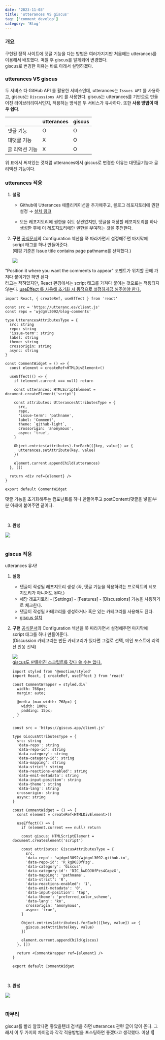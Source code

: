 ```yaml
---
date: '2023-11-03'
title: 'utterances VS giscus'
tag: ['comment_develop']
category: 'Blog'
---
```


### 개요

구현된 정적 사이트에 댓글 기능을 다는 방법은 여러가지지만 처음에는 utterances를 이용해서 배포했다. 며칠 후 giscus를 알게되어 변경했다. <br/> giscus로 변경한 이유는 바로 아래서 설명하겠다.

### utterances VS giscus

두 서비스 다 GitHub API 를 활용한 서비스인데, utterances는 `Issues API` 를 사용하고, giscus는 `Discussions API` 를 사용한다. giscus는 utterances를 기반으로 만들어진 라이브러리여서인지, 적용하는 방식은 두 서비스가 유사하다.
또한 <b>사용 방법이 매우 쉽다. </b>

|                | utterances | giscus |
| -------------- | ---------- | ------ |
| 댓글 기능      | O          | O      |
| 대댓글 기능    | X          | O      |
| 글 리액션 기능 | X          | O      |

위 표에서 써져있는 것처럼 utterances에서 giscus로 변경한 이유는 대댓글기능과 글 리액션 기능이다.

### utterances 적용

1. <b>설정</b>

   - Github에 Utterances 애플리케이션을 추가해주고, 블로그 레포지토리에 권한 설정 → [설치 링크](!https://github.com/apps/utterances)

   - 모든 레포지토리에 권한을 줘도 상관없지만, 댓글을 저장할 레포지토리를 하나 생성한 후에 이 레포지토리에만 권한을 부여하는 것을 추천한다.

2. <b>구현</b>
[공식문서](!https://utteranc.es/)의 Configuration 섹션을 쭉 따라가면서 설정해주면 마지막에 script 태그를 하나 만들어준다. <br/>
(매핑 기준은 Issue title contains page pathname를 선택했다.)

   <div>
        <img src="./Images/UtterancesScript.png"/>
    </div>
"Position it where you want the comments to appear" 코멘트가 위치할 곳에 가져다 붙이기만 하면 된다 <br/> 라고는 적혀있지만,  React 환경에서는 script 태그를 가져다 붙이는 것으로는 적용되지 않는다. <u>useEffect 를 사용해 초기화 시 동적으로 설정하게끔 해주어야 한다.</u> <br/>

```tsx
import React, { createRef, useEffect } from 'react'

const src = 'https://utteranc.es/client.js'
const repo = 'wjdgml3092/blog-comments'

type UtterancesAttributesType = {
  src: string
  repo: string
  'issue-term': string
  label: string
  theme: string
  crossorigin: string
  async: string
}

const CommentWidget = () => {
  const element = createRef<HTMLDivElement>()

  useEffect(() => {
    if (element.current === null) return

    const utterances: HTMLScriptElement = document.createElement('script')

    const attributes: UtterancesAttributesType = {
      src,
      repo,
      'issue-term': 'pathname',
      label: 'Comment',
      theme: `github-light`,
      crossorigin: 'anonymous',
      async: 'true',
    }

    Object.entries(attributes).forEach(([key, value]) => {
      utterances.setAttribute(key, value)
    })

    element.current.appendChild(utterances)
  }, [])

  return <div ref={element} />
}

export default CommentWidget
```

댓글 기능을 초기화해주는 컴포넌트를 하나 만들어주고 postContent(댓글을 넣을)부분 아래에 붙여주면 끝이다.

<br/>

3. <b>완성</b>

<div>
    <img src="./Images/UtterancesFinish.png"/>
</div>

<br/>

### giscus 적용

utterances 유사!

1. <b>설정</b>

   - 댓글이 작성될 레포지토리 생성 (꼭, 댓글 기능을 적용하려는 프로젝트의 레포지토리가 아니어도 된다.)
   - 해당 레포지토리 - [Settings] - [Features] - [Discussions] 기능을 사용하기로 체크한다.
   - 댓글이 작성될 카테고리를 생성하거나 혹은 있는 카테고리를 사용해도 된다.
   - [giscus 설치](!https://github.com/apps/giscus)

2. <b>구현</b>
   [공식문서](!https://giscus.app/ko/)의 Configuration 섹션을 쭉 따라가면서 설정해주면 마지막에 script 태그를 하나 만들어준다. <br/>(Discussion 카테고리는 만든 카테고리가 있다면 그걸로 선택, 메인 포스트에 리액션 반응 선택)

    <div>
         <img src="./Images/GiscusScript.png"/>
   </div>
    <u>giscus도 만들어진 스크립트를 갖다 쓸 수는 없다.</u> <br/>

   ```tsx
   import styled from '@emotion/styled'
   import React, { createRef, useEffect } from 'react'

   const CommentWrapper = styled.div`
     width: 768px;
     margin: auto;

     @media (max-width: 768px) {
       width: 100%;
       padding: 15px;
     }
   `

   const src = 'https://giscus.app/client.js'

   type GiscusAttributesType = {
     src: string
     'data-repo': string
     'data-repo-id': string
     'data-category': string
     'data-category-id': string
     'data-mapping': string
     'data-strict': string
     'data-reactions-enabled': string
     'data-emit-metadata': string
     'data-input-position': string
     'data-theme': string
     'data-lang': string
     crossorigin: string
     async: string
   }

   const CommentWidget = () => {
     const element = createRef<HTMLDivElement>()

     useEffect(() => {
       if (element.current === null) return

       const giscus: HTMLScriptElement = document.createElement('script')

       const attributes: GiscusAttributesType = {
         src,
         'data-repo': 'wjdgml3092/wjdgml3092.github.io',
         'data-repo-id': 'R_kgDOJ0fPzg',
         'data-category': 'Giscus',
         'data-category-id': 'DIC_kwDOJ0fPzs4CapzG',
         'data-mapping': 'pathname',
         'data-strict': '0',
         'data-reactions-enabled': '1',
         'data-emit-metadata': '0',
         'data-input-position': 'top',
         'data-theme': 'preferred_color_scheme',
         'data-lang': 'ko',
         crossorigin: 'anonymous',
         async: 'true',
       }

       Object.entries(attributes).forEach(([key, value]) => {
         giscus.setAttribute(key, value)
       })

       element.current.appendChild(giscus)
     }, [])

     return <CommentWrapper ref={element} />
   }

   export default CommentWidget
   ```

 <br/>

3. <b>완성</b>
<div>
    <img src="./Images/GiscusFinish.png"/>
</div>

 <br/>

### 마무리

giscus를 빨리 알았다면 좋았을텐데 검색을 하면 utterances 관련 글이 많이 뜬다. 그래서 이 두 가지의 차이점과 각각 적용방법을 포스팅하면 좋겠다고 생각했다. 이상 !🫡
